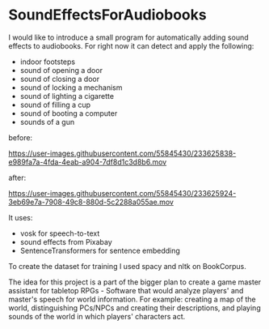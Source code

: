 # SoundEffectsForAudiobooks

I would like to introduce a small program for automatically adding sound effects to audiobooks. For right now it can detect and apply the following:
* indoor footsteps
* sound of opening a door
* sound of closing a door
* sound of locking a mechanism
* sound of lighting a cigarette
* sound of filling a cup
* sound of booting a computer
* sounds of a gun


before: 

https://user-images.githubusercontent.com/55845430/233625838-e989fa7a-4fda-4eab-a904-7df8d1c3d8b6.mov

after:

https://user-images.githubusercontent.com/55845430/233625924-3eb69e7a-7908-49c8-880d-5c2288a055ae.mov

It uses:
- vosk for speech-to-text
- sound effects from Pixabay
- SentenceTransformers for sentence embedding

To create the dataset for training I used spacy and nltk on BookCorpus. 

The idea for this project is a part of the bigger plan to create a game master assistant for tabletop RPGs - Software that would analyze players' and master's speech for world information. For example: creating a map of the world, distinguishing PCs/NPCs and creating their descriptions, and playing sounds of the world in which players' characters act.
